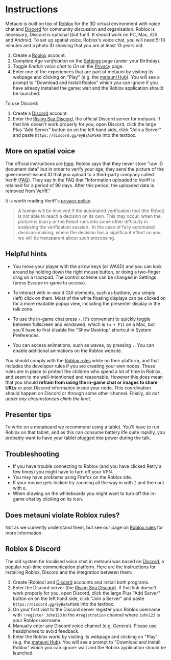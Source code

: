 # Instructions

Metauni is built on top of [Roblox](https://www.roblox.com/) for the 3D virtual environment with voice chat and [Discord](https://www.discord.com) for community discussion and organisation. Roblox is necessary, Discord is optional (but fun!). It should work on PC, Mac, iOS and Android. To set up spatial voice, Roblox's voice chat, you will need 5-10 minutes and a photo ID showing that you are at least 13 years old.

1. Create a [Roblox](https://www.roblox.com/) account.
2. Complete *Age verification* on the [Settings](https://www.roblox.com/my/account#!/info) page (under your Birthday).
3. Toggle *Enable voice chat* to *On* on the [Privacy](https://www.roblox.com/my/account#!/privacy) page.
4. Enter one of the experiences that are part of metauni by visiting its webpage and clicking on "Play" (e.g. the [metauni Hub](https://www.roblox.com/games/8165000775/metauni-Hub)). You will see a prompt to "Download and Install Roblox" which you can ignore if you have already installed the game: wait and the Roblox application should be launched.

To use Discord:

1. Create a [Discord](https://www.discord.com) account.
2. Enter the [Rising Sea Discord](https://discord.gg/9yBaAxPSK8), the official Discord server for metauni. If that link doesn't work properly for you, open Discord, click the large Plus "Add Server" button on on the left hand side, click "Join a Server" and paste `https://discord.gg/9yBaAxPSK8` into the textbox.

## More on spatial voice

The official instructions are [here](https://en.help.roblox.com/hc/en-us/articles/4405807645972-Spatial-Voice-). Roblox says that they never store "raw ID document data" but in order to verify your age, they send the picture of the government-issued ID that you upload to a third-party company called Veriff ([FAQ](https://en.help.roblox.com/hc/en-us/articles/4407276151188-Age-ID-Verification-FAQs)). They say in the FAQ that "Information uploaded to Veriff is retained for a period of 90 days. After this period, the uploaded data is removed from Veriff." 

It is worth reading Veriff's [privacy policy](https://www.veriff.com/privacy-policy).

> A human will be involved if the automated verification tool (the Robot) is not able to reach a decision on its own. This may occur, when the picture is blurry or the Robot runs into some other difficulty in analysing the verification session.. In the case of fully automated decision-making, where the decision has a significant effect on you, we will be transparent about such processing.

## Helpful hints

* You move your player with the arrow keys (or WASD) and you can look around by holding down the right mouse button, or doing a two-finger drag on a trackpad. The control scheme can be changed in Settings (press Escape in-game to access).

* To interact with in-world GUI elements, such as buttons, you simply (left) click on them. Most of the white floating displays can be clicked on for a more readable popup view, including the presenter display in the talk zone.

* To use the in-game chat press `/`. It's convenient to quickly toggle between fullscreen and windowed, which is `fn + F11` on a Mac, but you'll have to first disable the "Show Desktop" shortcut in System Preferences.

* You can access animations, such as waves, by pressing `.`. You can enable additional animations on the Roblox website.

You should comply with the [Roblox rules](http://metauni.org/posts/rules/rules) while on their platform, and that includes the developer rules if you are creating your own nodes. These rules are in place to protect the children who spend a lot of time in Roblox, and seem to me well-intentioned and reasonable. However this does mean that you should **refrain from using the in-game chat or images to share URLs** or post Discord information inside your node. This coordination should happen on Discord or through some other channel. Finally, *do not under any circumstances climb the knot*.

## Presenter tips

To write on a metaboard we recommend using a tablet. You'll have to run Roblox on that tablet, and as this can consume battery life quite rapidly, you probably want to have your tablet plugged into power during the talk.

## Troubleshooting

* If you have trouble connecting to Roblox (and you have clicked Retry a few times) you might have to turn off your VPN.
* You may have problems using Firefox on the Roblox site.
* If your mouse gets locked try zooming all the way in with `I` and then out with `O`.
* When drawing on the whiteboards you might want to turn off the in-game chat by clicking on its icon.

## Does metauni violate Roblox rules?

Not as we currently understand them, but see our page on [Roblox rules](http://metauni.org/posts/rules/rules) for more information.

## Roblox & Discord

The old system for localised voice chat in metauni was based on [Discord](https://www.discord.com), a popular real-time communication platform. Here are the instructions for installing Roblox, Discord and the integration between them:

1. Create [Roblox] and [Discord](https://www.discord.com) accounts and install both programs.
2. Enter the Discord server (the [Rising Sea Discord](https://discord.gg/9yBaAxPSK8)). If that link doesn't work properly for you, open Discord, click the large Plus "Add Server" button on on the left hand side, click "Join a Server" and paste `https://discord.gg/9yBaAxPSK8` into the textbox.
3. On your first visit to the Discord server register your Roblox username with `!register John123` in the `#registration` channel where `John123` is your Roblox username.
4. Manually enter any Discord voice channel (e.g. General). Please use headphones to avoid feedback.
5. Enter the Roblox world by visiting its webpage and clicking on "Play" (e.g. the [metauni Hub](https://www.roblox.com/games/8165000775/metauni-Hub)). You will see a prompt to "Download and Install Roblox" which you can ignore: wait and the Roblox application should be launched.
